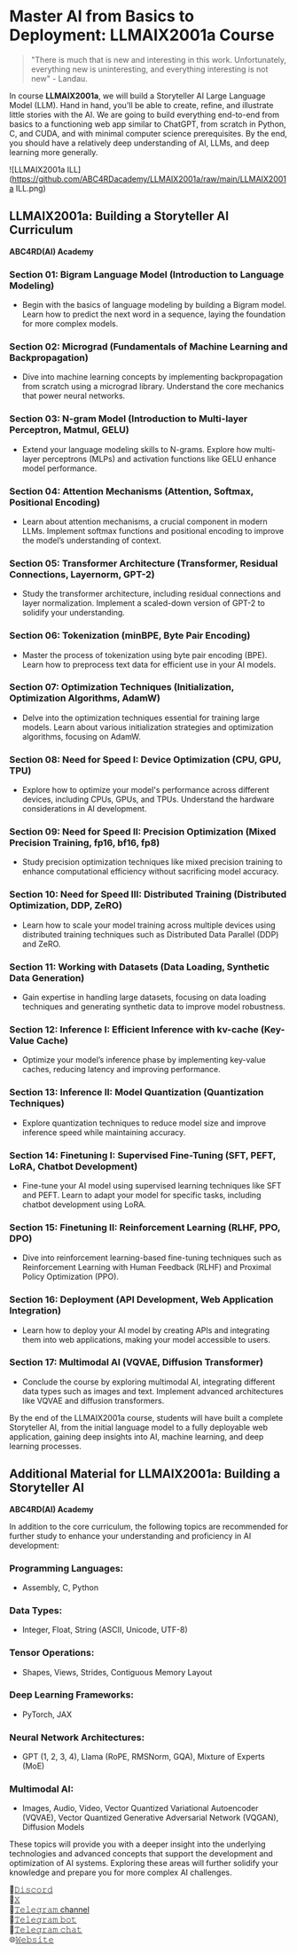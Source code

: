 # Master AI from Basics to Deployment: LLMAIX2001a Course

> "There is much that is new and interesting in this work. Unfortunately, everything new is uninteresting, and everything interesting is not new" - Landau.

In course **LLMAIX2001a**, we will build a Storyteller AI Large Language Model (LLM). Hand in hand, you'll be able to create, refine, and illustrate little stories with the AI. We are going to build everything end-to-end from basics to a functioning web app similar to ChatGPT, from scratch in Python, C, and CUDA, and with minimal computer science prerequisites. By the end, you should have a relatively deep understanding of AI, LLMs, and deep learning more generally.

![LLMAIX2001a ILL](https://github.com/ABC4RDacademy/LLMAIX2001a/raw/main/LLMAIX2001a ILL.png)

## LLMAIX2001a: Building a Storyteller AI Curriculum
**ABC4RD(AI) Academy**

### Section 01: Bigram Language Model (Introduction to Language Modeling)
- Begin with the basics of language modeling by building a Bigram model. Learn how to predict the next word in a sequence, laying the foundation for more complex models.

### Section 02: Micrograd (Fundamentals of Machine Learning and Backpropagation)
- Dive into machine learning concepts by implementing backpropagation from scratch using a micrograd library. Understand the core mechanics that power neural networks.

### Section 03: N-gram Model (Introduction to Multi-layer Perceptron, Matmul, GELU)
- Extend your language modeling skills to N-grams. Explore how multi-layer perceptrons (MLPs) and activation functions like GELU enhance model performance.

### Section 04: Attention Mechanisms (Attention, Softmax, Positional Encoding)
- Learn about attention mechanisms, a crucial component in modern LLMs. Implement softmax functions and positional encoding to improve the model’s understanding of context.

### Section 05: Transformer Architecture (Transformer, Residual Connections, Layernorm, GPT-2)
- Study the transformer architecture, including residual connections and layer normalization. Implement a scaled-down version of GPT-2 to solidify your understanding.

### Section 06: Tokenization (minBPE, Byte Pair Encoding)
- Master the process of tokenization using byte pair encoding (BPE). Learn how to preprocess text data for efficient use in your AI models.

### Section 07: Optimization Techniques (Initialization, Optimization Algorithms, AdamW)
- Delve into the optimization techniques essential for training large models. Learn about various initialization strategies and optimization algorithms, focusing on AdamW.

### Section 08: Need for Speed I: Device Optimization (CPU, GPU, TPU)
- Explore how to optimize your model's performance across different devices, including CPUs, GPUs, and TPUs. Understand the hardware considerations in AI development.

### Section 09: Need for Speed II: Precision Optimization (Mixed Precision Training, fp16, bf16, fp8)
- Study precision optimization techniques like mixed precision training to enhance computational efficiency without sacrificing model accuracy.

### Section 10: Need for Speed III: Distributed Training (Distributed Optimization, DDP, ZeRO)
- Learn how to scale your model training across multiple devices using distributed training techniques such as Distributed Data Parallel (DDP) and ZeRO.

### Section 11: Working with Datasets (Data Loading, Synthetic Data Generation)
- Gain expertise in handling large datasets, focusing on data loading techniques and generating synthetic data to improve model robustness.

### Section 12: Inference I: Efficient Inference with kv-cache (Key-Value Cache)
- Optimize your model’s inference phase by implementing key-value caches, reducing latency and improving performance.

### Section 13: Inference II: Model Quantization (Quantization Techniques)
- Explore quantization techniques to reduce model size and improve inference speed while maintaining accuracy.

### Section 14: Finetuning I: Supervised Fine-Tuning (SFT, PEFT, LoRA, Chatbot Development)
- Fine-tune your AI model using supervised learning techniques like SFT and PEFT. Learn to adapt your model for specific tasks, including chatbot development using LoRA.

### Section 15: Finetuning II: Reinforcement Learning (RLHF, PPO, DPO)
- Dive into reinforcement learning-based fine-tuning techniques such as Reinforcement Learning with Human Feedback (RLHF) and Proximal Policy Optimization (PPO).

### Section 16: Deployment (API Development, Web Application Integration)
- Learn how to deploy your AI model by creating APIs and integrating them into web applications, making your model accessible to users.

### Section 17: Multimodal AI (VQVAE, Diffusion Transformer)
- Conclude the course by exploring multimodal AI, integrating different data types such as images and text. Implement advanced architectures like VQVAE and diffusion transformers.

By the end of the LLMAIX2001a course, students will have built a complete Storyteller AI, from the initial language model to a fully deployable web application, gaining deep insights into AI, machine learning, and deep learning processes.

## Additional Material for LLMAIX2001a: Building a Storyteller AI
**ABC4RD(AI) Academy**

In addition to the core curriculum, the following topics are recommended for further study to enhance your understanding and proficiency in AI development:

### Programming Languages:
- Assembly, C, Python

### Data Types:
- Integer, Float, String (ASCII, Unicode, UTF-8)

### Tensor Operations:
- Shapes, Views, Strides, Contiguous Memory Layout

### Deep Learning Frameworks:
- PyTorch, JAX

### Neural Network Architectures:
- GPT (1, 2, 3, 4), Llama (RoPE, RMSNorm, GQA), Mixture of Experts (MoE)

### Multimodal AI:
- Images, Audio, Video, Vector Quantized Variational Autoencoder (VQVAE), Vector Quantized Generative Adversarial Network (VQGAN), Diffusion Models

These topics will provide you with a deeper insight into the underlying technologies and advanced concepts that support the development and optimization of AI systems. Exploring these areas will further solidify your knowledge and prepare you for more complex AI challenges.


📱[𝙳𝚒𝚜𝚌𝚘𝚛𝚍](https://discord.com/invite/3AgRv6wKPQ)  
📱[𝚇](https://x.com/academy_abc4rd)  
📱[𝚃𝚎𝚕𝚎𝚐𝚛𝚊𝚖 channel](https://www.t.me/abc4rdchannel)  
📱[𝚃𝚎𝚕𝚎𝚐𝚛𝚊𝚖 𝚋𝚘𝚝](https://www.t.me/abc4rd_bot)  
📱[𝚃𝚎𝚕𝚎𝚐𝚛𝚊𝚖 𝚌𝚑𝚊𝚝](https://www.t.me/abc4rdchat)  
🌐[𝚆𝚎𝚋𝚜𝚒𝚝𝚎](http://abc4rd.org/)

